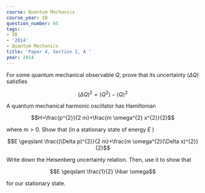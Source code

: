 ```yaml
---
course: Quantum Mechanics
course_year: IB
question_number: 65
tags:
- IB
- '2014'
- Quantum Mechanics
title: 'Paper 4, Section I, A '
year: 2014
---
```




For some quantum mechanical observable $Q$, prove that its uncertainty $(\Delta Q)$ satisfies

$$(\Delta Q)^{2}=\left\langle Q^{2}\right\rangle-\langle Q\rangle^{2}$$

A quantum mechanical harmonic oscillator has Hamiltonian

$$H=\frac{p^{2}}{2 m}+\frac{m \omega^{2} x^{2}}{2}$$

where $m>0$. Show that (in a stationary state of energy $E$ )

$$E \geqslant \frac{(\Delta p)^{2}}{2 m}+\frac{m \omega^{2}(\Delta x)^{2}}{2}$$

Write down the Heisenberg uncertainty relation. Then, use it to show that

$$E \geqslant \frac{1}{2} \hbar \omega$$

for our stationary state.